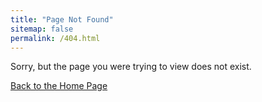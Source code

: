```yaml
---
title: "Page Not Found"
sitemap: false
permalink: /404.html
---
```


Sorry, but the page you were trying to view does not exist.

[Back to the Home Page](https://smphd.com/)